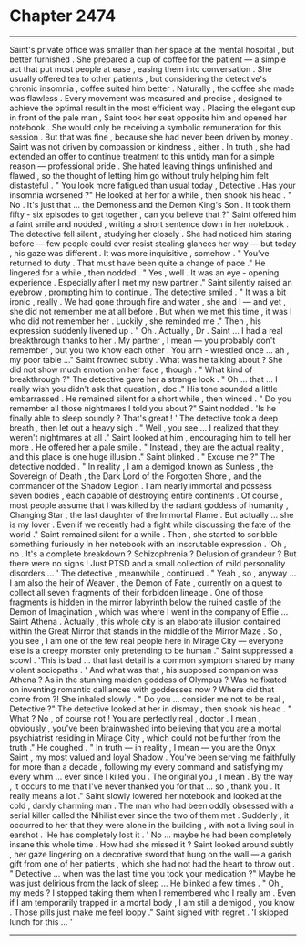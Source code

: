 
# Chapter 2474


---

Saint's private office was smaller than her space at the mental hospital , but better furnished . She prepared a cup of coffee for the patient — a simple act that put most people at ease , easing them into conversation . She usually offered tea to other patients , but considering the detective's chronic insomnia , coffee suited him better .
Naturally , the coffee she made was flawless . Every movement was measured and precise , designed to achieve the optimal result in the most efficient way .
Placing the elegant cup in front of the pale man , Saint took her seat opposite him and opened her notebook .
She would only be receiving a symbolic remuneration for this session . But that was fine , because she had never been driven by money .
Saint was not driven by compassion or kindness , either . In truth , she had extended an offer to continue treatment to this untidy man for a simple reason — professional pride . She hated leaving things unfinished and flawed , so the thought of letting him go without truly helping him felt distasteful .
" You look more fatigued than usual today , Detective . Has your insomnia worsened ?"
He looked at her for a while , then shook his head .
" No . It's just that … the Demoness and the Demon King's Son . It took them fifty - six episodes to get together , can you believe that ?"
Saint offered him a faint smile and nodded , writing a short sentence down in her notebook .
The detective fell silent , studying her closely .
She had noticed him staring before — few people could ever resist stealing glances her way — but today , his gaze was different . It was more inquisitive , somehow .
" You've returned to duty . That must have been quite a change of pace ."
He lingered for a while , then nodded .
" Yes , well . It was an eye - opening experience . Especially after I met my new partner ."
Saint silently raised an eyebrow , prompting him to continue .
The detective smiled .
" It was a bit ironic , really . We had gone through fire and water , she and I — and yet , she did not remember me at all before . But when we met this time , it was I who did not remember her . Luckily , she reminded me ."
Then , his expression suddenly livened up .
" Oh . Actually , Dr . Saint … I had a real breakthrough thanks to her . My partner , I mean — you probably don't remember , but you two know each other . You arm - wrestled once … ah , my poor table …"
Saint frowned subtly .
What was he talking about ?
She did not show much emotion on her face , though .
" What kind of breakthrough ?"
The detective gave her a strange look . " Oh … that ... I really wish you didn't ask that question , doc ."
His tone sounded a little embarrassed . He remained silent for a short while , then winced .
" Do you remember all those nightmares I told you about ?"
Saint nodded .
'Is he finally able to sleep soundly ? That's great ! '
The detective took a deep breath , then let out a heavy sigh .
" Well , you see … I realized that they weren't nightmares at all ."
Saint looked at him , encouraging him to tell her more .
He offered her a pale smile .
" Instead , they are the actual reality , and this place is one huge illusion ."
Saint blinked .
" Excuse me ?"
The detective nodded .
" In reality , I am a demigod known as Sunless , the Sovereign of Death , the Dark Lord of the Forgotten Shore , and the commander of the Shadow Legion . I am nearly immortal and possess seven bodies , each capable of destroying entire continents . Of course , most people assume that I was killed by the radiant goddess of humanity , Changing Star , the last daughter of the Immortal Flame . But actually ... she is my lover . Even if we recently had a fight while discussing the fate of the world ."
Saint remained silent for a while . Then , she started to scribble something furiously in her notebook with an inscrutable expression .
'Oh , no . It's a complete breakdown ? Schizophrenia ? Delusion of grandeur ? But there were no signs ! Just PTSD and a small collection of mild personality disorders ... '
The detective , meanwhile , continued .
" Yeah , so , anyway … I am also the heir of Weaver , the Demon of Fate , currently on a quest to collect all seven fragments of their forbidden lineage . One of those fragments is hidden in the mirror labyrinth below the ruined castle of the Demon of Imagination , which was where I went in the company of Effie … Saint Athena . Actually , this whole city is an elaborate illusion contained within the Great Mirror that stands in the middle of the Mirror Maze . So , you see , I am one of the few real people here in Mirage City — everyone else is a creepy monster only pretending to be human ."
Saint suppressed a scowl .
'This is bad … that last detail is a common symptom shared by many violent sociopaths . '
And what was that , his supposed companion was Athena ? As in the stunning maiden goddess of Olympus ? Was he fixated on inventing romantic dalliances with goddesses now ?
Where did that come from ?!
She inhaled slowly .
" Do you … consider me not to be real , Detective ?"
The detective looked at her in dismay , then shook his head .
" What ? No , of course not ! You are perfectly real , doctor . I mean , obviously , you've been brainwashed into believing that you are a mortal psychiatrist residing in Mirage City , which could not be further from the truth ."
He coughed .
" In truth — in reality , I mean — you are the Onyx Saint , my most valued and loyal Shadow . You've been serving me faithfully for more than a decade , following my every command and satisfying my every whim … ever since I killed you . The original you , I mean . By the way , it occurs to me that I've never thanked you for that ... so , thank you . It really means a lot ."
Saint slowly lowered her notebook and looked at the cold , darkly charming man .
The man who had been oddly obsessed with a serial killer called the Nihilist ever since the two of them met .
Suddenly , it occurred to her that they were alone in the building , with not a living soul in earshot .
'He has completely lost it . '
No … maybe he had been completely insane this whole time .
How had she missed it ?
Saint looked around subtly , her gaze lingering on a decorative sword that hung on the wall — a garish gift from one of her patients , which she had not had the heart to throw out .
" Detective … when was the last time you took your medication ?"
Maybe he was just delirious from the lack of sleep …
He blinked a few times .
" Oh , my meds ? I stopped taking them when I remembered who I really am . Even if I am temporarily trapped in a mortal body , I am still a demigod , you know . Those pills just make me feel loopy ."
Saint sighed with regret .
'I skipped lunch for this … '

---


